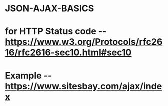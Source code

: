 # JSON-AJAX-BASICS

# for HTTP Status code -- https://www.w3.org/Protocols/rfc2616/rfc2616-sec10.html#sec10

# Example -- https://www.sitesbay.com/ajax/index
